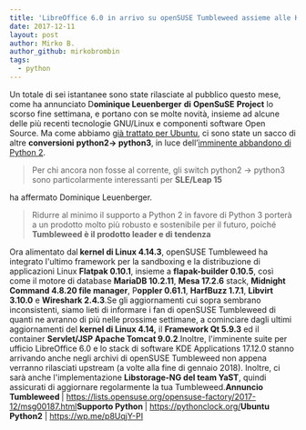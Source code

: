 ```yaml
---
title: 'LibreOffice 6.0 in arrivo su openSUSE Tumbleweed assieme alle KDE Apps 17.12'
date: 2017-12-11
layout: post
author: Mirko B.
author_github: mirkobrombin
tags:
  - python
---
```

<span style="font-weight: 400;">Un totale di sei istantanee sono state rilasciate al pubblico questo mese, come ha annunciato D</span><b>ominique Leuenberger</b> <b>di</b> <b>OpenSuSE</b> <b>Project</b><span style="font-weight: 400;"> lo scorso fine settimana, e portano con se molte novità, insieme ad alcune delle più recenti tecnologie GNU/Linux e componenti software Open Source. Ma come abbiamo <a href="https://wp.me/p8UqjY-PI">già trattato per Ubuntu</a>, ci sono state un sacco di altre </span><b>conversioni</b> <b>python2-&gt; python3</b><span style="font-weight: 400;">, in luce dell’</span><a href="https://pythonclock.org/"><span style="font-weight: 400;">imminente abbandono di Python 2</span></a><span style="font-weight: 400;">.</span><blockquote><span style="font-weight: 400;">Per chi ancora non fosse al corrente, gli switch python2 -&gt; python3 sono particolarmente interessanti per </span><b>SLE/Leap 15</b></blockquote><span style="font-weight: 400;">ha affermato Dominique Leuenberger.</span><blockquote><span style="font-weight: 400;">Ridurre al minimo il supporto a Python 2 in favore di Python 3 porterà a un prodotto molto più robusto e sostenibile per il futuro, poiché </span><b>Tumbleweed è il prodotto leader e di tendenza</b></blockquote><span style="font-weight: 400;">Ora alimentato dal</span><b> kernel di Linux 4.14.3</b><span style="font-weight: 400;">, openSUSE Tumbleweed ha integrato l'ultimo framework per la sandboxing e la distribuzione di applicazioni Linux </span><b>Flatpak 0.10.1</b><span style="font-weight: 400;">, insieme a </span><b>flapak-builder 0.10.5</b><span style="font-weight: 400;">, così come il motore di database </span><b>MariaDB 10.2.11</b><span style="font-weight: 400;">, </span><b>Mesa 17.2.6</b><span style="font-weight: 400;"> stack, </span><b>Midnight Command 4.8.20 file manager</b><span style="font-weight: 400;">,</span> <span style="font-weight: 400;">P</span><b>oppler 0.61.1</b><span style="font-weight: 400;">, </span><b>HarfBuzz 1.7.1</b><span style="font-weight: 400;">, </span><b>Libvirt 3.10.0</b><span style="font-weight: 400;"> e </span><b>Wireshark 2.4.3</b><span style="font-weight: 400;">.</span><span style="font-weight: 400;">Se gli aggiornamenti cui sopra sembrano inconsistenti, siamo lieti di informare i fan di openSUSE Tumbleweed di quanti ne avranno di più nelle prossime settimane, a cominciare dagli ultimi aggiornamenti del </span><b>kernel di Linux 4.14,</b><span style="font-weight: 400;"> il </span><b>Framework Qt 5.9.3</b><span style="font-weight: 400;"> ed il container </span><b>Servlet/JSP Apache Tomcat 9.0.2</b><span style="font-weight: 400;">.</span><span style="font-weight: 400;">Inoltre, l'imminente suite per ufficio LibreOffice 6.0 e lo stack di software KDE Applications 17.12.0 stanno arrivando anche negli archivi di openSUSE Tumbleweed non appena verranno rilasciati upstream (a volte alla fine di gennaio 2018). Inoltre, ci sarà anche l'implementazione </span><b>Libstorage-NG del team YaST</b><span style="font-weight: 400;">, quindi assicurati di aggiornare regolarmente la tua Tumbleweed.</span><b>Annuncio Tumbleweed </b><span style="font-weight: 400;">| </span><a href="https://lists.opensuse.org/opensuse-factory/2017-12/msg00187.html"><span style="font-weight: 400;">https://lists.opensuse.org/opensuse-factory/2017-12/msg00187.html</span></a><b>Supporto Python </b><span style="font-weight: 400;">| </span><a href="https://pythonclock.org/"><span style="font-weight: 400;">https://pythonclock.org/</span></a><strong>Ubuntu Python2</strong> | <a href="https://wp.me/p8UqjY-PI">https://wp.me/p8UqjY-PI</a>